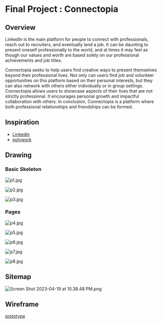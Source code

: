 # Final Project : Connectopia

## Overview

LinkedIn is the main platform for people to connect with professionals, reach out to recruiters, and eventually land a job. It can be daunting to present oneself professionally to the world, and at times it may feel as though our values and worth are based solely on our professional achievements and job titles.

Connectopia seeks to help users find creative ways to present themselves beyond their professional lives. Not only can users find job and volunteer opportunities on this platform based on their personal interests, but they can also network with others either individually or in group settings. Connectopia allows users to showcase aspects of their lives that are not strictly professional. It encourages personal growth and impactful collaboration with others. In conclusion, Connectopia is a platform where both professional relationships and friendships can be formed.

## Inspiration

- [Linkedin](https://www.linkedin.com/)
- [polywork](https://www.polywork.com/)

## Drawing

### ******************************Basic Skeleton******************************

![p1.jpg](/docs/p1.jpg)

![p2.jpg](/docs/p2.jpg)

![p3.jpg](/docs/p3.jpg)

### Pages

![p4.jpg](/docs/p4.jpg)

![p5.jpg](/docs/p5.jpg)

![p6.jpg](/docs/p6.jpg)

![p7.jpg](/docs/p7.jpg)

![p8.jpg](/docs/p8.jpg)

## Sitemap

![Screen Shot 2023-04-19 at 10.38.48 PM.png](/docs/sitemap.png)

## Wireframe

[prototype](/docs/prototype.pdf)
